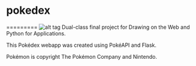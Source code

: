 # pokedex
=========
![alt tag](http://i.imgur.com/AYutZOF.png)
Dual-class final project for Drawing on the Web and Python for Applications.

This Pokédex webapp was created using PokéAPI and Flask.

Pokémon is copyright The Pokémon Company and Nintendo.